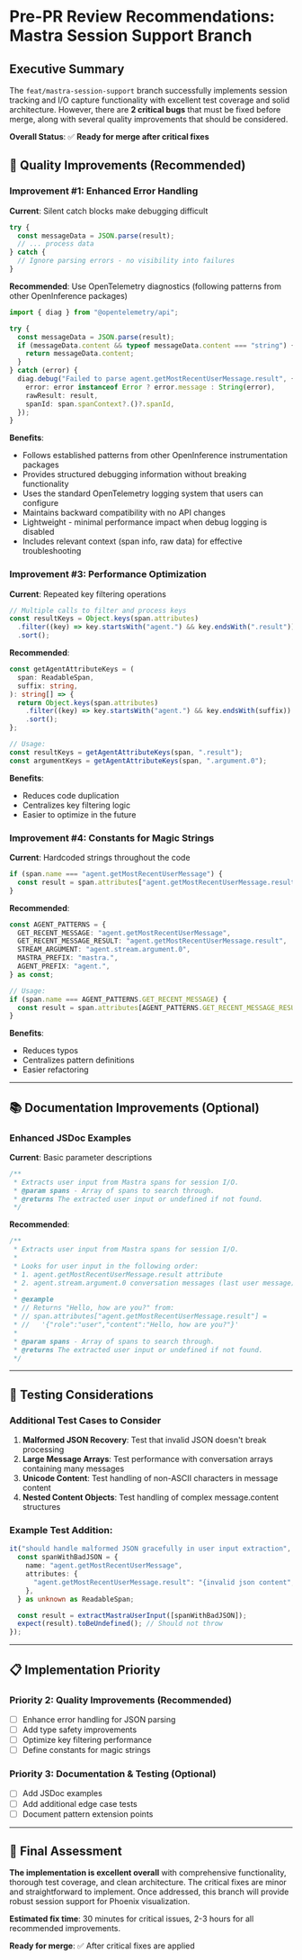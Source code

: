 # Pre-PR Review Recommendations: Mastra Session Support Branch

## Executive Summary

The `feat/mastra-session-support` branch successfully implements session tracking and I/O capture functionality with excellent test coverage and solid architecture. However, there are **2 critical bugs** that must be fixed before merge, along with several quality improvements that should be considered.

**Overall Status**: ✅ **Ready for merge after critical fixes**

## 🔧 Quality Improvements (Recommended)

### Improvement #1: Enhanced Error Handling

**Current**: Silent catch blocks make debugging difficult

```typescript
try {
  const messageData = JSON.parse(result);
  // ... process data
} catch {
  // Ignore parsing errors - no visibility into failures
}
```

**Recommended**: Use OpenTelemetry diagnostics (following patterns from other OpenInference packages)

```typescript
import { diag } from "@opentelemetry/api";

try {
  const messageData = JSON.parse(result);
  if (messageData.content && typeof messageData.content === "string") {
    return messageData.content;
  }
} catch (error) {
  diag.debug("Failed to parse agent.getMostRecentUserMessage.result", {
    error: error instanceof Error ? error.message : String(error),
    rawResult: result,
    spanId: span.spanContext?.()?.spanId,
  });
}
```

**Benefits**:

- Follows established patterns from other OpenInference instrumentation packages
- Provides structured debugging information without breaking functionality
- Uses the standard OpenTelemetry logging system that users can configure
- Maintains backward compatibility with no API changes
- Lightweight - minimal performance impact when debug logging is disabled
- Includes relevant context (span info, raw data) for effective troubleshooting

### Improvement #3: Performance Optimization

**Current**: Repeated key filtering operations

```typescript
// Multiple calls to filter and process keys
const resultKeys = Object.keys(span.attributes)
  .filter((key) => key.startsWith("agent.") && key.endsWith(".result"))
  .sort();
```

**Recommended**:

```typescript
const getAgentAttributeKeys = (
  span: ReadableSpan,
  suffix: string,
): string[] => {
  return Object.keys(span.attributes)
    .filter((key) => key.startsWith("agent.") && key.endsWith(suffix))
    .sort();
};

// Usage:
const resultKeys = getAgentAttributeKeys(span, ".result");
const argumentKeys = getAgentAttributeKeys(span, ".argument.0");
```

**Benefits**:

- Reduces code duplication
- Centralizes key filtering logic
- Easier to optimize in the future

### Improvement #4: Constants for Magic Strings

**Current**: Hardcoded strings throughout the code

```typescript
if (span.name === "agent.getMostRecentUserMessage") {
  const result = span.attributes["agent.getMostRecentUserMessage.result"];
}
```

**Recommended**:

```typescript
const AGENT_PATTERNS = {
  GET_RECENT_MESSAGE: "agent.getMostRecentUserMessage",
  GET_RECENT_MESSAGE_RESULT: "agent.getMostRecentUserMessage.result",
  STREAM_ARGUMENT: "agent.stream.argument.0",
  MASTRA_PREFIX: "mastra.",
  AGENT_PREFIX: "agent.",
} as const;

// Usage:
if (span.name === AGENT_PATTERNS.GET_RECENT_MESSAGE) {
  const result = span.attributes[AGENT_PATTERNS.GET_RECENT_MESSAGE_RESULT];
}
```

**Benefits**:

- Reduces typos
- Centralizes pattern definitions
- Easier refactoring

---

## 📚 Documentation Improvements (Optional)

### Enhanced JSDoc Examples

**Current**: Basic parameter descriptions

```typescript
/**
 * Extracts user input from Mastra spans for session I/O.
 * @param spans - Array of spans to search through.
 * @returns The extracted user input or undefined if not found.
 */
```

**Recommended**:

```typescript
/**
 * Extracts user input from Mastra spans for session I/O.
 *
 * Looks for user input in the following order:
 * 1. agent.getMostRecentUserMessage.result attribute
 * 2. agent.stream.argument.0 conversation messages (last user message)
 *
 * @example
 * // Returns "Hello, how are you?" from:
 * // span.attributes["agent.getMostRecentUserMessage.result"] =
 * //   '{"role":"user","content":"Hello, how are you?"}'
 *
 * @param spans - Array of spans to search through.
 * @returns The extracted user input or undefined if not found.
 */
```

---

## 🧪 Testing Considerations

### Additional Test Cases to Consider

1. **Malformed JSON Recovery**: Test that invalid JSON doesn't break processing
2. **Large Message Arrays**: Test performance with conversation arrays containing many messages
3. **Unicode Content**: Test handling of non-ASCII characters in message content
4. **Nested Content Objects**: Test handling of complex message.content structures

### Example Test Addition:

```typescript
it("should handle malformed JSON gracefully in user input extraction", async () => {
  const spanWithBadJSON = {
    name: "agent.getMostRecentUserMessage",
    attributes: {
      "agent.getMostRecentUserMessage.result": "{invalid json content",
    },
  } as unknown as ReadableSpan;

  const result = extractMastraUserInput([spanWithBadJSON]);
  expect(result).toBeUndefined(); // Should not throw
});
```

---

## 📋 Implementation Priority

### **Priority 2: Quality Improvements (Recommended)**

- [ ] Enhance error handling for JSON parsing
- [ ] Add type safety improvements
- [ ] Optimize key filtering performance
- [ ] Define constants for magic strings

### **Priority 3: Documentation & Testing (Optional)**

- [ ] Add JSDoc examples
- [ ] Add additional edge case tests
- [ ] Document pattern extension points

---

## 🎯 Final Assessment

**The implementation is excellent overall** with comprehensive functionality, thorough test coverage, and clean architecture. The critical fixes are minor and straightforward to implement. Once addressed, this branch will provide robust session support for Phoenix visualization.

**Estimated fix time**: 30 minutes for critical issues, 2-3 hours for all recommended improvements.

**Ready for merge**: ✅ After critical fixes are applied
